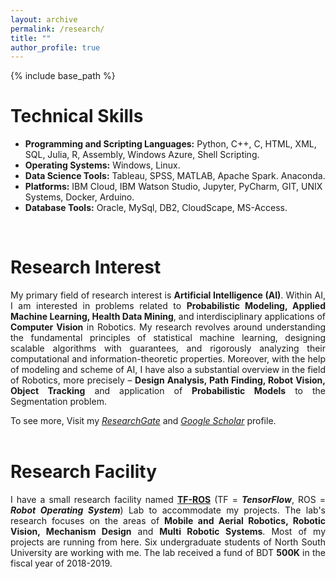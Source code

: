 ```yaml
---
layout: archive
permalink: /research/
title: ""
author_profile: true
---
```


{% include base_path %}

Technical Skills <i class="fa fa-star" aria-hidden="true"></i>
======
* **Programming and Scripting Languages:** Python, C++, C, HTML, XML, SQL, Julia, R, Assembly, Windows Azure, Shell Scripting.
* **Operating Systems:** Windows, Linux.
* **Data Science Tools:** Tableau, SPSS, MATLAB, Apache Spark. Anaconda.
* **Platforms:** IBM Cloud, IBM Watson Studio, Jupyter, PyCharm, GIT, UNIX Systems, Docker, Arduino.
* **Database Tools:** Oracle, MySql, DB2, CloudScape, MS-Access. <br/>

<br/>

Research Interest <i class="fa fa-rocket" aria-hidden="true"></i>
======
<p style="text-align:justify;">My primary field of research interest is <b>Artificial Intelligence (AI)</b>. Within AI, I am interested in problems related to <b>Probabilistic Modeling, Applied Machine Learning, Health Data Mining</b>, and interdisciplinary applications of <b>Computer Vision</b> in Robotics. My research revolves around understanding the fundamental principles of statistical machine learning, designing scalable algorithms with guarantees, and rigorously analyzing their computational and information-theoretic properties. Moreover, with the help of modeling and scheme of AI, I have also a substantial overview in the field of Robotics, more precisely – <b>Design Analysis, Path Finding, Robot Vision, Object Tracking</b> and application of <b>Probabilistic Models</b> to the Segmentation problem.</p>

To see more, Visit my <a href="https://www.researchgate.net/profile/Asif_Neloy" target="_blank">*ResearchGate*</a> and <a href="hhttps://scholar.google.com/citations?user=WjL1EDcAAAAJ&hl=en" target="_blank">*Google Scholar*</a> profile. 
<br/>
<br/>

Research Facility <i class="fa fa-object-ungroup" aria-hidden="true"></i>
======
<p style="text-align:justify;"> I have a small research facility named <a href="https://www.linkedin.com/company/31245254" target="_blank"><b>TF-ROS</b></a> (TF = <b><i>TensorFlow</i></b>, ROS = <b><i>Robot Operating System</i></b>) Lab to accommodate my projects. The lab's research focuses on the areas of <b>Mobile and Aerial Robotics, Robotic Vision, Mechanism Design</b> and <b>Multi Robotic Systems</b>. Most of my projects are running from here. Six undergraduate students of North South University are working with me. The lab received a fund of BDT <b>500K</b> in the fiscal year of 2018-2019. </p>